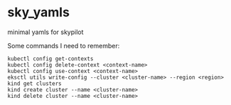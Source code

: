 # sky_yamls
minimal yamls for skypilot

Some commands I need to remember:
```
kubectl config get-contexts
kubectl config delete-context <context-name>
kubectl config use-context <context-name>
eksctl utils write-config --cluster <cluster-name> --region <region>
kind get clusters
kind create cluster --name <cluster-name>
kind delete cluster --name <cluster-name>
```

